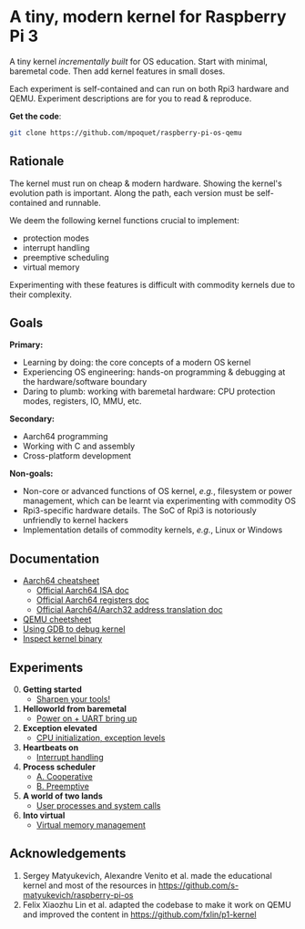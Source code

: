# A tiny, modern kernel for Raspberry Pi 3
A tiny kernel *incrementally built* for OS education.
Start with minimal, baremetal code. Then add kernel features in small doses.

Each experiment is self-contained and can run on both Rpi3 hardware and QEMU.
Experiment descriptions are for you to read & reproduce.

**Get the code**:

```sh
git clone https://github.com/mpoquet/raspberry-pi-os-qemu
```

## Rationale
The kernel must run on cheap & modern hardware.
Showing the kernel's evolution path is important.
Along the path, each version must be self-contained and runnable.

We deem the following kernel functions crucial to implement:
* protection modes
* interrupt handling
* preemptive scheduling
* virtual memory

Experimenting with these features is difficult with commodity kernels due to their complexity.

## Goals
**Primary:**
* Learning by doing: the core concepts of a modern OS kernel
* Experiencing OS engineering: hands-on programming & debugging at the hardware/software boundary
* Daring to plumb: working with baremetal hardware: CPU protection modes, registers, IO, MMU, etc.

**Secondary:**
* Aarch64 programming
* Working with C and assembly
* Cross-platform development

**Non-goals:**
* Non-core or advanced functions of OS kernel, *e.g.*, filesystem or power management, which can be learnt via experimenting with commodity OS
* Rpi3-specific hardware details. The SoC of Rpi3 is notoriously unfriendly to kernel hackers
* Implementation details of commodity kernels, *e.g.*, Linux or Windows

## Documentation
* [Aarch64 cheatsheet](aarch64-cheatsheet.md)
  * [Official Aarch64 ISA doc](https://developer.arm.com/documentation/ddi0602/latest/)
  * [Official Aarch64 registers doc](https://developer.arm.com/documentation/ddi0601/latest/)
  * [Official Aarch64/Aarch32 address translation doc](https://developer.arm.com/documentation/100940/latest/)
* [QEMU cheetsheet](qemu.md)
* [Using GDB to debug kernel](gdb.md)
* [Inspect kernel binary](inspect-kernel-binary.md)

## Experiments
0. **Getting started**
      * [Sharpen your tools!](lesson00/rpi-os.md)
1. **Helloworld from baremetal**
      * [Power on + UART bring up](lesson01/rpi-os.md)
2. **Exception elevated**
      * [CPU initialization, exception levels](lesson02/rpi-os.md)
3. **Heartbeats on**
      * [Interrupt handling](lesson03/rpi-os.md)
4. **Process scheduler**
      * [A. Cooperative](lesson04a/rpi-os.md)
      * [B. Preemptive](lesson04b/rpi-os.md)
5. **A world of two lands**
      * [User processes and system calls](lesson05/rpi-os.md)
6. **Into virtual**
      * [Virtual memory management](lesson06/rpi-os.md)

## Acknowledgements
1. Sergey Matyukevich, Alexandre Venito et al. made the educational kernel and most of the resources in https://github.com/s-matyukevich/raspberry-pi-os
2. Felix Xiaozhu Lin et al. adapted the codebase to make it work on QEMU and improved the content in https://github.com/fxlin/p1-kernel
